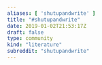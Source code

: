 ```yaml
---
aliases: [ 'shutupandwrite' ]
title: "#shutupandwrite"
date: 2019-01-02T21:53:17Z
draft: false
type: community
kind: "literature"
subreddit: "shutupandwrite"
---
```

